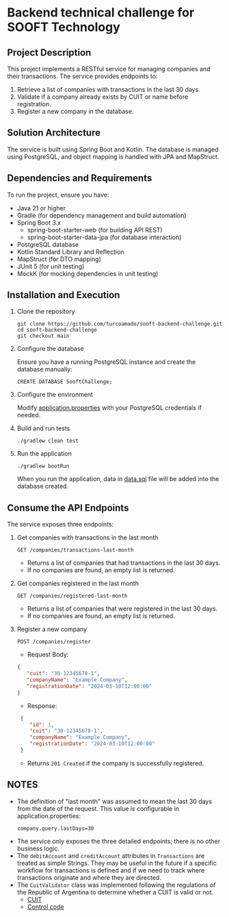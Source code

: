 # Backend technical challenge for SOOFT Technology

## Project Description
This project implements a RESTful service for managing companies and their transactions. The service provides endpoints to:

1. Retrieve a list of companies with transactions in the last 30 days.
2. Validate if a company already exists by CUIT or name before registration.
3. Register a new company in the database.

## Solution Architecture
The service is built using Spring Boot and Kotlin. The database is managed using PostgreSQL, and object mapping is handled with JPA and MapStruct.

## Dependencies and Requirements
To run the project, ensure you have:

- Java 21 or higher
- Gradle (for dependency management and build automation)
- Spring Boot 3.x
    - spring-boot-starter-web (for building API REST)
    - spring-boot-starter-data-jpa (for database interaction)
- PostgreSQL database
- Kotlin Standard Library and Reflection
- MapStruct (for DTO mapping)
- JUnit 5 (for unit testing)
- MockK (for mocking dependencies in unit testing)

## Installation and Execution
1. Clone the repository
    ```
    git clone https://github.com/turcoamado/sooft-backend-challenge.git
    cd sooft-backend-challenge
    git checkout main
    ```

2. Configure the database

   Ensure you have a running PostgreSQL instance and create the database manually:

   ```
   CREATE DATABASE SooftChallenge;
   ```

3. Configure the environment

   Modify [application.properties](src/main/resources/application.properties) with your PostgreSQL credentials if needed.

4. Build and run tests
    ```
   ./gradlew clean test
   ```

5. Run the application
    ```
   ./gradlew bootRun
    ```
   When you run the application, data in [data.sql](src/main/resources/sql/data.sql) file will be added into the database created.

## Consume the API Endpoints

The service exposes three endpoints:

1. Get companies with transactions in the last month
   ```
   GET /companies/transactions-last-month
   ```
   - Returns a list of companies that had transactions in the last 30 days. 
   - If no companies are found, an empty list is returned.
   
2. Get companies registered in the last month
   ```
   GET /companies/registered-last-month
   ```
   - Returns a list of companies that were registered in the last 30 days.
   - If no companies are found, an empty list is returned.

3. Register a new company
   ```
   POST /companies/register
   ```

   - Request Body:
   ```json
   {
      "cuit": "30-12345678-1",
      "companyName": "Example Company",
      "registrationDate": "2024-03-10T12:00:00"
   }
   ```
   - Response: 
   ```json
    {
       "id": 1,
       "cuit": "30-12345678-1",
       "companyName": "Example Company",
       "registrationDate": "2024-03-10T12:00:00"
    }
   ```
     - Returns `201 Created` if the company is successfully registered.
   
## NOTES
- The definition of "last month" was assumed to mean the last 30 days from the date of the request. This value is configurable in application.properties:
   ```
   company.query.lastDays=30
   ```
- The service only exposes the three detailed endpoints; there is no other business logic.
- The ```debitAccount``` and ```creditAccount``` attributes in ```Transactions``` are treated as simple Strings. They may be useful in the future if a specific workflow for transactions is defined and if we need to track where transactions originate and where they are directed.
- The ```CuitValidator``` class was implemented following the regulations of the Republic of Argentina to determine whether a CUIT is valid or not.
  - [CUIT](https://es.wikipedia.org/wiki/Clave_%C3%9Anica_de_Identificaci%C3%B3n_Tributaria)
  - [Control code](https://es.wikipedia.org/wiki/C%C3%B3digo_de_control)